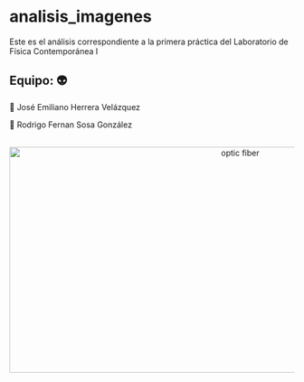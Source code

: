 # analisis_imagenes

Este es el análisis correspondiente a la primera práctica del Laboratorio de Física Contemporánea I

## Equipo: :alien:

:space_invader: José Emiliano Herrera Velázquez

:space_invader: Rodrigo Fernan Sosa González

<div align="center">
	<br>
	<a href="https://raw.githubusercontent.com/sindresorhus/css-in-readme-like-wat/main/readme.md">
		<img src="https://i.pinimg.com/originals/40/f3/00/40f3004ac3bd62b0594a47cc8f0b1ae8.gif" width="800" height="400" alt="optic fiber">
	</a>
	<br>
</div>
